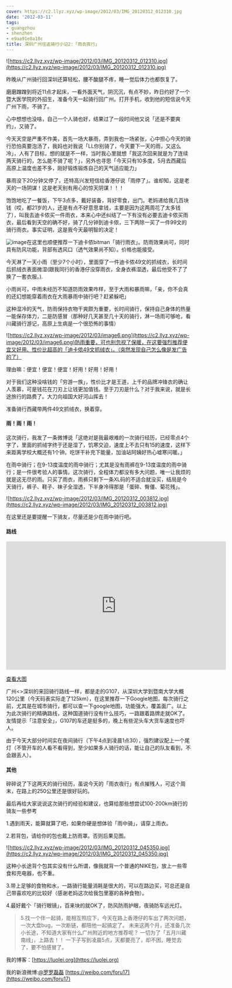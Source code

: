 ```yaml
---
cover: https://c2.llyz.xyz/wp-image/2012/03/IMG_20120312_012310.jpg
date: '2012-03-11'
tags:
- guangzhou
- shenzhen
- e9aa91e8a18c
title: 深圳广州往返骑行小记2:「雨衣夜行」
---
```


![https://c2.llyz.xyz/wp-image/2012/03/IMG_20120312_012310.jpg](https://c2.llyz.xyz/wp-image/2012/03/IMG_20120312_012310.jpg)

昨晚从广州骑行回深圳还算轻松，腰不酸腿不疼，睡一觉后体力也都恢复了。

磨磨蹭蹭到将近11点才起床，一看外面天气，阴沉沉，有点不妙，昨日约好了一个暨大医学院的外招生，准备今天一起骑行回广州。打开手机，收到他的短信说今天广州下雨，不骑了。

心中想想也没啥，自己一个人骑也好，结果过了一段时间他又说「还是不要爽约」，又骑了。

今天天空是严重不作美，首先一场大暴雨，弄到我也一场紧张，心中担心今天的骑行恐怕真要泡汤了，我妈也对我说「LL你别骑了，今天要下一天的雨，又这么冷」，人有了目标，想的就是不一样，当时我心里就想「我这次回来就是为了连续两天骑行的，怎么能不骑了呢？」，另外也寻思「今天只有10多度，5月去西藏后高原上温度也差不多，刚好锻炼锻炼自己的天气适应能力」

暴雨没下20分钟又停了，还特高兴发短信给香港仔说「雨停了」。谁却知，这是老天的一场阴谋！这是老天别有用心的惊天阴谋！！！

饱饱地吃了一餐饭，下午3点多，戴好装备，背好零食，出门。老妈递给我几百块钱（哎，都21岁的人，还是有点不好意思拿钱，主要是因为这两周花了太多钱了），叫我去迪卡侬买一件雨衣，本来心中还纠结了一下有没有必要去迪卡侬买雨衣，最后看到天空的确不好，骑了几分钟到迪卡侬，三下两除一买了一件99文的骑行雨衣。事实证明，这是我今天最明智的决定！

![image](https://c2.llyz.xyz/wp-image/2012/03/image5.png "迪卡侬【蓝色货品】成人 自行车 骑行雨披 B'TWIN RAIN JKT 3")在这里也顺便推荐一下迪卡侬bitman「骑行雨衣」。防雨效果尚可，同时具有防风功能，背部有透风口（透气效果尚不知）。价格也能接受。

今天淋了一天小雨（至少7个小时），里面穿了一件迪卡侬49文的抓绒衣，长时间后抓绒衣表面微湿(跟我同行的香港仔没穿雨衣，全身衣裤湿透，最后他受不了了换了一套衣服。).

小雨尚可，中雨未经历不知道防雨效果咋样，至于大雨和暴雨嘛，「亲，你不会真的还幻想能穿着雨衣在大雨暴雨中骑行吧？赶紧躲吧」

这种湿冷的天气，防雨保持衣物干爽颇为重要，长时间骑行，保持自己身体的热量一能保存体力，二是防感冒（那种好几天甚至几十天的骑行，淋一场雨可够呛，看川藏骑行游记，高原上生病是一个很恐怖的事情）

![https://c2.llyz.xyz/wp-image/2012/03/image6.png](https://c2.llyz.xyz/wp-image/2012/03/image6.png)防雨重要，可也别忽视了保暖，在这要强烈推荐便宜又好用、性价比超高的「迪卡侬49文抓绒衣」。（突然发现自己怎么像是发广告的了）

理由嘛：便宜！便宜！便宜！好用！好用！好用！

对于我们这种没啥钱的「穷游一族」，性价比才是王道，上千的品牌冲锋衣的确让人羡慕，可是钱花在刀刃上让钱更加值钱。至于刀刃是什么？对于我来说，就是长途旅行的路费了。大刀向祖国大好河山挥去！

准备骑行西藏带两件49文抓绒衣，换着穿。

#### 雨！雨！雨！

这次骑行，我发了一条微博说「这绝对是我最艰难的一次骑行经历，已经零点4个字了，里面的抓绒字终于还是湿了，饥寒交迫，速度上不去只有15的速度，这样下来距离学校大概还有1个钟。吃饼干补充下能量，加油站阿姨好热心嘘寒问暖。」

在雨中骑行；在9-13度温度的雨中骑行；尤其是没有雨裤在9-13度温度的雨中骑行；是一件很考验人的事情。这次骑行，全程体力都没有多大问题，唯一让我烦的就是这无尽的雨。只买了雨衣，雨裤只剩下一条XL码的不适合就没买，结局是今天骑行，裤子、鞋子、袜子全湿透，下半身冷得那是「蛋碎、臀僵、菊花残」。

![https://c2.llyz.xyz/wp-image/2012/03/IMG_20120312_003812.jpg](https://c2.llyz.xyz/wp-image/2012/03/IMG_20120312_003812.jpg)

在这里还是要提醒一下骑友，尽量还是少在雨中骑行吧。

#### 路线

<iframe class="wrap" src="https://ditu.google.cn/maps?f=d&amp;source=s_d&amp;saddr=%E5%B9%BF%E5%B7%9E+%E6%9A%A8%E5%8D%97%E5%A4%A7%E5%AD%A6&amp;daddr=23.12086004487675,113.57098996639252+to:23.120900129886838,113.63343983888626+to:23.087046851571724,113.67740493267775+to:%E5%B9%BF%E4%B8%9C%E7%9C%81%E6%B7%B1%E5%9C%B3%E5%B8%82%E5%8D%97%E5%B1%B1%E5%8C%BA%E5%8D%97%E6%B5%B7%E5%A4%A7%E9%81%933688%E5%8F%B7%E6%B7%B1%E5%9C%B3%E5%A4%A7%E5%AD%A6+%E9%82%AE%E6%94%BF%E7%BC%96%E7%A0%81:+518060&amp;geocode=FfnnYAEdiYzBBiGdFM5143wmhA%3BFdzLYAEdrvTEBimnPJC6HwYDNDGy0FCZaR39jQ%3BFQTMYAEdoOjFBikBOb8aMAkDNDE2L51C2eRewQ%3BFcdHYAEdXJTGBilhrJzw0AsDNDH_WXK7jlwIFA%3BFS3TVwEdIn_KBikdB8wuEu4DNDHFXwcrFW2EhQ&amp;aq=&amp;sll=23.012124,113.628845&amp;sspn=0.417122,0.65712&amp;hl=zh-CN&amp;brcurrent=3,0x34030a94dd8813e5:0x768320300ebc7a43,0,0x315285f132af5c3f:0x2ed41c6f09259f29%3B5,0,0&amp;dirflg=w&amp;mra=mru&amp;via=1,2,3&amp;ie=UTF8&amp;ll=23.012124,113.628845&amp;spn=0.417122,0.65712&amp;t=h&amp;output=embed" width="600" height="350" frameborder="0" marginwidth="0" marginheight="0" scrolling="no"></iframe>

[查看大图](https://ditu.google.cn/maps?f=d&source=embed&saddr=%E5%B9%BF%E5%B7%9E+%E6%9A%A8%E5%8D%97%E5%A4%A7%E5%AD%A6&daddr=23.12086004487675,113.57098996639252+to:23.120900129886838,113.63343983888626+to:23.087046851571724,113.67740493267775+to:%E5%B9%BF%E4%B8%9C%E7%9C%81%E6%B7%B1%E5%9C%B3%E5%B8%82%E5%8D%97%E5%B1%B1%E5%8C%BA%E5%8D%97%E6%B5%B7%E5%A4%A7%E9%81%933688%E5%8F%B7%E6%B7%B1%E5%9C%B3%E5%A4%A7%E5%AD%A6+%E9%82%AE%E6%94%BF%E7%BC%96%E7%A0%81:+518060&geocode=FfnnYAEdiYzBBiGdFM5143wmhA%3BFdzLYAEdrvTEBimnPJC6HwYDNDGy0FCZaR39jQ%3BFQTMYAEdoOjFBikBOb8aMAkDNDE2L51C2eRewQ%3BFcdHYAEdXJTGBilhrJzw0AsDNDH_WXK7jlwIFA%3BFS3TVwEdIn_KBikdB8wuEu4DNDHFXwcrFW2EhQ&aq=&sll=23.012124,113.628845&sspn=0.417122,0.65712&hl=zh-CN&brcurrent=3,0x34030a94dd8813e5:0x768320300ebc7a43,0,0x315285f132af5c3f:0x2ed41c6f09259f29%3B5,0,0&dirflg=w&mra=mru&via=1,2,3&ie=UTF8&ll=23.012124,113.628845&spn=0.417122,0.65712&t=h)

广州<>深圳的来回骑行路线一样，都是走的G107，从深圳大学到暨南大学大概120公里（今天码表实际走了125km），在这里推荐一下Google地图，每次骑行之前，尤其是在城市骑行，都可以查一下google地图，功能强大，覆盖面广。以上为此次骑行的精确路线，这种国道骑行没有什么技巧，一路跟着路牌走就OK了。友情提示「注意安全」，G107的车还是挺多的，晚上有些泥头车大货车速度也吓人。

由于今天大部分时间实在夜间骑行（下午4点到凌晨1点30），强烈建议配上一个尾灯（不管开车的人看不看得到，至少如果多人骑行的话，能让自己的队友看到，不会跟丢人）。

#### 其他

碎碎说了下这两天的骑行经历，虽说今天的「雨衣夜行」有点摧残人，可这个周末，在路上的250公里还是很好玩的。

最后再给大家说说这次骑行的经验和建议，也算给那些想尝试100-200km骑行的骑友一些参考

1.遇到雨天，能算就算了吧，如果你硬是想体验「雨中骑」，请穿上雨衣。

2.若背包，请给你的包也戴上防雨罩。否则后果见图。

![https://c2.llyz.xyz/wp-image/2012/03/IMG_20120312_045350.jpg](https://c2.llyz.xyz/wp-image/2012/03/IMG_20120312_045350.jpg)

这种小长途背个包其实没有什么所谓，像我就背一个普通的NIKE包，放上一些零食和充电器，也不重。

3.带上足够的食物和水，一路骑行能量消耗是很大的，可以在路边买，可总还是自己带喜欢吃的比较好（感谢老妈这次给我包里塞的各种食物）。

4.最好戴个「骑行眼镜」，百来块的就OK了，防风防雨护眼，夜骑防车远光灯。

> 5.找一个伴一起骑，能相互照应下，今天在路上香港仔的车出了两次问题，一次大盘bug，一次断链，都陪他一起搞定了。 未来这两个月，还准备几次小长途，不知道大家有什么广州附近的地方推荐呢？ 一切为了「五月川藏南线」，上路去！！ 一下子写到凌晨5点，天都要亮了，却不困，睡觉去了，要不怕感冒了。

我的博客：[https://luolei.org](https://luolei.org)

我的新浪微博:[@罗罗磊磊](https://weibo.com/foru17) [https://weibo.com/foru17](https://weibo.com/foru17)
